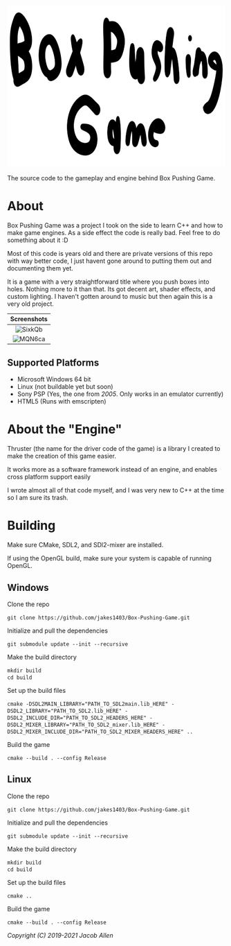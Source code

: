 <img src="resource/logo.png" width="827" height="372"/>

The source code to the gameplay and engine behind Box Pushing Game.

# About
Box Pushing Game was a project I took on the side to learn C++ and how to make game engines. As a side effect the code is really bad. Feel free to do something about it :D

Most of this code is years old and there are private versions of this repo with way better code, I just havent gone around to putting them out and documenting them yet.

It is a game with a very straightforward title where you push boxes into holes. Nothing more to it than that. Its got decent art, shader effects, and custom lighting. I haven't gotten around to music but then again this is a very old project.

| Screenshots |
|:--:| 
| ![SixkQb](https://user-images.githubusercontent.com/45643741/131200536-caf8ca1b-dded-46da-affa-7da7581f0288.png) |
| ![MQN6ca](https://user-images.githubusercontent.com/45643741/131200522-4cc65c6c-67a6-4aec-aff4-5e56177fc8b0.png) |

## Supported Platforms
* Microsoft Windows 64 bit
* Linux (not buildable yet but soon)
* Sony PSP (Yes, the one from *2005*. Only works in an emulator currently)
* HTML5 (Runs with emscripten)

# About the "Engine"
Thruster (the name for the driver code of the game) is a library I created to make the creation of this game easier.

It works more as a software framework instead of an engine, and enables cross platform support easily

I wrote almost all of that code myself, and I was very new to C++ at the time so I am sure its trash.

# Building

Make sure CMake, SDL2, and SDl2-mixer are installed.

If using the OpenGL build, make sure your system is capable of running OpenGL.

## Windows

Clone the repo

```
git clone https://github.com/jakes1403/Box-Pushing-Game.git
```

Initialize and pull the dependencies

```
git submodule update --init --recursive
```

Make the build directory

```
mkdir build
cd build
```

Set up the build files

```
cmake -DSDL2MAIN_LIBRARY="PATH_TO_SDL2main.lib_HERE" -DSDL2_LIBRARY="PATH_TO_SDL2.lib_HERE" -DSDL2_INCLUDE_DIR="PATH_TO_SDL2_HEADERS_HERE" -DSDL2_MIXER_LIBRARY="PATH_TO_SDL2_mixer.lib_HERE" -DSDL2_MIXER_INCLUDE_DIR="PATH_TO_SDL2_MIXER_HEADERS_HERE" ..
```

Build the game

```
cmake --build . --config Release
```

## Linux

Clone the repo

```
git clone https://github.com/jakes1403/Box-Pushing-Game.git
```

Initialize and pull the dependencies

```
git submodule update --init --recursive
```

Make the build directory

```
mkdir build
cd build
```

Set up the build files

```
cmake ..
```

Build the game

```
cmake --build . --config Release
```

*Copyright (C) 2019-2021 Jacob Allen*
